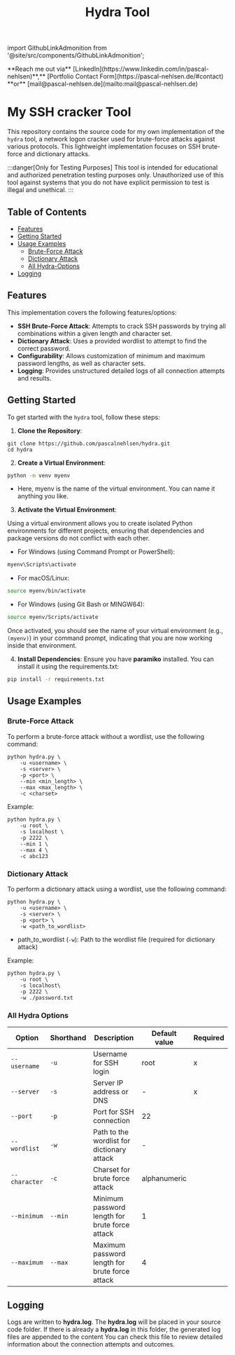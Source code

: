﻿---
id: hydra
title: Hydra Tool
sidebar_label: Hydra Tool
sidebar_position: 3
---

import GithubLinkAdmonition from '@site/src/components/GithubLinkAdmonition';

<GithubLinkAdmonition link="https://github.com/PascalNehlsen/dso-python-tasks/tree/main/module-5/hydra" text="Github Repository" type="info">
**Reach me out via** [LinkedIn](https://www.linkedin.com/in/pascal-nehlsen)**,** [Portfolio Contact Form](https://pascal-nehlsen.de/#contact) **or** [mail@pascal-nehlsen.de](mailto:mail@pascal-nehlsen.de)
</GithubLinkAdmonition>

# My SSH cracker Tool

This repository contains the source code for my own implementation of the `hydra` tool, a network logon cracker used for brute-force attacks against various protocols. This lightweight implementation focuses on SSH brute-force and dictionary attacks.

:::danger[Only for Testing Purposes]
This tool is intended for educational and authorized penetration testing purposes only. Unauthorized use of this tool against systems that you do not have explicit permission to test is illegal and unethical.
:::

## Table of Contents

- [Features](#features)
- [Getting Started](#getting-started)
- [Usage Examples](#usage-examples)
  - [Brute-Force Attack](#brute-force-attack)
  - [Dictionary Attack](#dictionary-attack)
  - [All Hydra-Options](#all-hydra-options)
- [Logging](#logging)

## Features

This implementation covers the following features/options:

- **SSH Brute-Force Attack**: Attempts to crack SSH passwords by trying all combinations within a given length and character set.
- **Dictionary Attack**: Uses a provided wordlist to attempt to find the correct password.
- **Configurability**: Allows customization of minimum and maximum password lengths, as well as character sets.
- **Logging**: Provides unstructured detailed logs of all connection attempts and results.

## Getting Started

To get started with the `hydra` tool, follow these steps:

1. **Clone the Repository**:

```shell
git clone https://github.com/pascalnehlsen/hydra.git
cd hydra
```

2. **Create a Virtual Environment**:

```bash
python -m venv myenv
```

- Here, myenv is the name of the virtual environment. You can name it anything you like.

3. **Activate the Virtual Environment**:

Using a virtual environment allows you to create isolated Python environments for different projects, ensuring that dependencies and package versions do not conflict with each other.

- For Windows (using Command Prompt or PowerShell):

```bash
myenv\Scripts\activate
```

- For macOS/Linux:

```bash
source myenv/bin/activate
```

- For Windows (using Git Bash or MINGW64):

```bash
source myenv/Scripts/activate
```

Once activated, you should see the name of your virtual environment (e.g., `(myenv)`) in your command prompt, indicating that you are now working inside that environment.

4. **Install Dependencies**:
   Ensure you have **paramiko** installed. You can install it using the requirements.txt:

```bash
pip install -r requirements.txt
```

## Usage Examples

### Brute-Force Attack

To perform a brute-force attack without a wordlist, use the following command:

```shell
python hydra.py \
    -u <username> \
    -s <server> \
    -p <port> \
    --min <min_length> \
    --max <max_length> \
    -c <charset>
```

Example:

```shell
python hydra.py \
    -u root \
    -s localhost \
    -p 2222 \
    --min 1 \
    --max 4 \
    -c abc123
```

### Dictionary Attack

To perform a dictionary attack using a wordlist, use the following command:

```shell
python hydra.py \
    -u <username> \
    -s <server> \
    -p <port> \
    -w <path_to_wordlist>
```

- path_to_wordlist (`-w`): Path to the wordlist file (required for dictionary attack)

Example:

```shell
python hydra.py \
    -u root \
    -s localhost\
    -p 2222 \
    -w ./password.txt
```

### All Hydra Options

| Option        | Shorthand | Description                                    | Default value | Required |
| ------------- | --------- | ---------------------------------------------- | ------------- | -------- |
| `--username`  | `-u`      | Username for SSH login                         | root          | x        |
| `--server`    | `-s`      | Server IP address or DNS                       | -             | x        |
| `--port`      | `-p`      | Port for SSH connection                        | 22            |          |
| `--wordlist`  | `-w`      | Path to the wordlist for dictionary attack     | -             |          |
| `--character` | `-c`      | Charset for brute force attack                 | alphanumeric  |          |
| `--minimum`   | `--min`   | Minimum password length for brute force attack | 1             |          |
| `--maximum`   | `--max`   | Maximum password length for brute force attack | 4             |          |

## Logging

Logs are written to **hydra.log**. The **hydra.log** will be placed in your source code folder. If there is already a **hydra.log** in this folder, the generated log files are appended to the content You can check this file to review detailed information about the connection attempts and outcomes.
